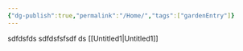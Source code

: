 ```yaml
---
{"dg-publish":true,"permalink":"/Home/","tags":["gardenEntry"]}
---
```



sdfdsfds
sdfdsfsfsdf
ds
[[Untitled1\|Untitled1]]